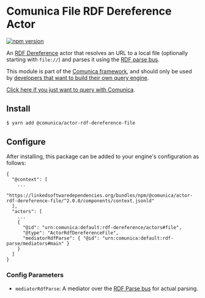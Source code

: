 # Comunica File RDF Dereference Actor

[![npm version](https://badge.fury.io/js/%40comunica%2Factor-rdf-dereference-file.svg)](https://www.npmjs.com/package/@comunica/actor-rdf-dereference-file)

An [RDF Dereference](https://github.com/comunica/comunica/tree/master/packages/bus-rdf-dereference) actor that
resolves an URL to a local file (optionally starting with `file://`)
and parses it using the [RDF parse bus](https://github.com/comunica/comunica/tree/master/packages/bus-rdf-parse).

This module is part of the [Comunica framework](https://github.com/comunica/comunica),
and should only be used by [developers that want to build their own query engine](https://comunica.dev/docs/modify/).

[Click here if you just want to query with Comunica](https://comunica.dev/docs/query/).

## Install

```bash
$ yarn add @comunica/actor-rdf-dereference-file
```

## Configure

After installing, this package can be added to your engine's configuration as follows:
```text
{
  "@context": [
    ...
    "https://linkedsoftwaredependencies.org/bundles/npm/@comunica/actor-rdf-dereference-file/^2.0.0/components/context.jsonld"  
  ],
  "actors": [
    ...
    {
      "@id": "urn:comunica:default:rdf-dereference/actors#file",
      "@type": "ActorRdfDereferenceFile",
      "mediatorRdfParse": { "@id": "urn:comunica:default:rdf-parse/mediators#main" }
    }
  ]
}
```

### Config Parameters

* `mediatorRdfParse`: A mediator over the [RDF Parse bus](https://github.com/comunica/comunica/tree/master/packages/bus-rdf-parse) for actual parsing.

